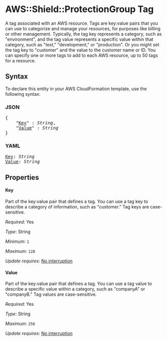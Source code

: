 # AWS::Shield::ProtectionGroup Tag

A tag associated with an AWS resource. Tags are key:value pairs that you can use to categorize and manage your resources, for purposes like billing or other management. Typically, the tag key represents a category, such as "environment", and the tag value represents a specific value within that category, such as "test," "development," or "production". Or you might set the tag key to "customer" and the value to the customer name or ID. You can specify one or more tags to add to each AWS resource, up to 50 tags for a resource.

## Syntax

To declare this entity in your AWS CloudFormation template, use the following syntax:

### JSON

<pre>
{
    "<a href="#key" title="Key">Key</a>" : <i>String</i>,
    "<a href="#value" title="Value">Value</a>" : <i>String</i>
}
</pre>

### YAML

<pre>
<a href="#key" title="Key">Key</a>: <i>String</i>
<a href="#value" title="Value">Value</a>: <i>String</i>
</pre>

## Properties

#### Key

Part of the key:value pair that defines a tag. You can use a tag key to describe a category of information, such as "customer." Tag keys are case-sensitive.

_Required_: Yes

_Type_: String

_Minimum_: <code>1</code>

_Maximum_: <code>128</code>

_Update requires_: [No interruption](https://docs.aws.amazon.com/AWSCloudFormation/latest/UserGuide/using-cfn-updating-stacks-update-behaviors.html#update-no-interrupt)

#### Value

Part of the key:value pair that defines a tag. You can use a tag value to describe a specific value within a category, such as "companyA" or "companyB." Tag values are case-sensitive.

_Required_: Yes

_Type_: String

_Maximum_: <code>256</code>

_Update requires_: [No interruption](https://docs.aws.amazon.com/AWSCloudFormation/latest/UserGuide/using-cfn-updating-stacks-update-behaviors.html#update-no-interrupt)

